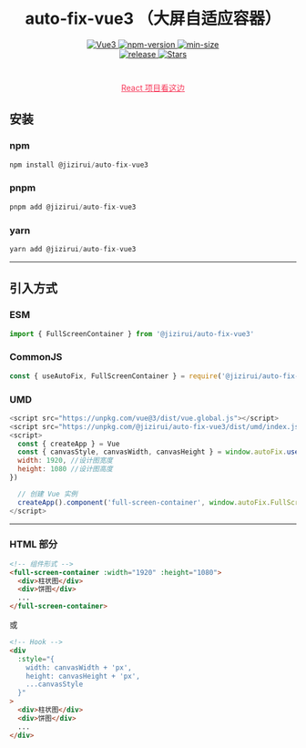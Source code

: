 <h1 align="center">auto-fix-vue3 （大屏自适应容器）</h1>
<div align="center">
 <a href="https://vuejs.org">
    <img src="https://img.shields.io/badge/vue-%3E=3.0.0-green.svg?logo=vuedotjs&style=flat&colorA=084c61&colorB=f73859" alt="Vue3" />
  </a>
  <a href="https://npmjs.org/package/@jizirui/auto-fix-vue3">
    <img src="https://img.shields.io/npm/v/@jizirui/auto-fix-vue3.svg?logo=npm&colorA=87ceeb&colorB=ffb6c1" alt="npm-version" />
  </a>
  <a href="https://npmjs.org/package/@jizirui/auto-fix-vue3">
    <img src="https://img.shields.io/bundlephobia/min/@jizirui/auto-fix-vue3.svg?colorA=8a2be2&colorB=00bdaa" alt="min-size" />
  </a>
</div>
<div align="center">
  <a href="https://github.com/Come2BtheOne/auto-fix-vue3/releases">
    <img src="https://img.shields.io/github/release/Come2BtheOne/auto-fix-vue3.svg?logo=github&logoColor=181717&colorA=ffa500&colorB=00ff7f" alt="release" />
  </a>  
  <a href="https://github.com/Come2BtheOne/auto-fix-vue3">
    <img src="https://img.shields.io/github/stars/Come2BtheOne/auto-fix-vue3.svg" alt="Stars" />
  </a>
</div>
<p align="center" style="margin-top: 40px;">
  <a style="color:#f73859;" href="https://github.com/Come2BtheOne/auto-fix-react">React 项目看这边</a>
</p>

## 安装

### npm

```js
npm install @jizirui/auto-fix-vue3
```

### pnpm

```js
pnpm add @jizirui/auto-fix-vue3
```

### yarn

```js
yarn add @jizirui/auto-fix-vue3
```

---

## 引入方式

### ESM

```js
import { FullScreenContainer } from '@jizirui/auto-fix-vue3'
```

### CommonJS

```js
const { useAutoFix, FullScreenContainer } = require('@jizirui/auto-fix-vue3/dist/cjs')
```

### UMD

```js
<script src="https://unpkg.com/vue@3/dist/vue.global.js"></script>
<script src="https://unpkg.com/@jizirui/auto-fix-vue3/dist/umd/index.js"></script>
<script>
  const { createApp } = Vue
  const { canvasStyle, canvasWidth, canvasHeight } = window.autoFix.useAutoFix({
  width: 1920, //设计图宽度
  height: 1080 //设计图高度
})

  // 创建 Vue 实例
  createApp().component('full-screen-container', window.autoFix.FullScreenContainer).mount('#app')
</script>
```

---

### HTML 部分

```html
<!-- 组件形式 -->
<full-screen-container :width="1920" :height="1080">
  <div>柱状图</div>
  <div>饼图</div>
  ...
</full-screen-container>
```

或

```html
<!-- Hook -->
<div
  :style="{
    width: canvasWidth + 'px',
    height: canvasHeight + 'px',
    ...canvasStyle
  }"
>
  <div>柱状图</div>
  <div>饼图</div>
  ...
</div>
```
